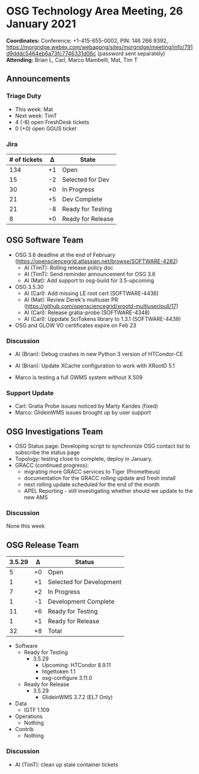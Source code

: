 # OSG Technology Area Meeting, 26 January 2021

**Coordinates:** Conference: +1-415-655-0002, PIN: 146 266 9392, <https://morgridge.webex.com/webappng/sites/morgridge/meeting/info/791d9dddc5464eb6a73fc7746331d06c> (password sent separately)  
**Attending:**   Brian L, Carl, Marco Mambelli, Mat, Tim T

## Announcements


### Triage Duty

-   This week: Mat
-   Next week: TimT
-   4 (-6) open FreshDesk tickets
-   0 (+0) open GGUS ticket


### Jira

| # of tickets | &Delta; | State             |
|------------ |------- |----------------- |
| 134          | +1      | Open              |
| 15           | -2      | Selected for Dev  |
| 30           | +0      | In Progress       |
| 21           | +5      | Dev Complete      |
| 21           | -8      | Ready for Testing |
| 8            | +0      | Ready for Release |


## OSG Software Team

-   OSG 3.6 deadline at the end of February (<https://opensciencegrid.atlassian.net/browse/SOFTWARE-4282>)  
    -   AI (TimT): Rolling release policy doc
    -   AI (TimT): Send reminder announcement for OSG 3.6
    -   AI (Mat): Add support to osg-build for 3.5-upcoming
-   OSG 3.5.30  
    -   AI (Carl): Add missing LE root cert (SOFTWARE-4436)
    -   AI (Mat): Review Derek's multiuser PR (<https://github.com/opensciencegrid/xrootd-multiuser/pull/17>)
    -   AI (Carl): Release gratia-probe (SOFTWARE-4348)
    -   AI (Carl): Uppdate SciTokens library to 1.3.1 (SOFTWARE-4439)
-   OSG and GLOW VO certificates expire on Feb 23


### Discussion

-   AI (Brian): Debug crashes in new Python 3 version of HTCondor-CE
-   AI (Brian): Update XCache configuration to work with XRootD 5.1

-   Marco is testing a full GWMS system without X.509

### Support Update

-   Carl: Gratia Probe issues noticed by Marty Kandes (fixed)
-   Marco: GlideinWMS issues brought up by user support

## OSG Investigations Team

-   OSG Status page: Developing script to synchronize OSG contact list to subscribe the status page
-   Topology: testing close to complete, deploy in January.
-   GRACC (continued progress):  
    -   migrating more GRACC services to Tiger (Prometheus)
    -   documentation for the GRACC rolling update and fresh install
    -   next rolling update scheduled for the end of the month
    -   APEL Reporting - still investigating whether should we update to the new AMS


### Discussion

None this week  


## OSG Release Team

| 3.5.29 | &Delta; | Status                   |
| ------ | ------- | ------------------------ |
| 5      | +0      | Open                     |
| 1      | +1      | Selected for Development |
| 7      | +2      | In Progress              |
| 1      | -1      | Development Complete     |
| 11     | +6      | Ready for Testing        |
| 1      | +1      | Ready for Release        |
| 32     | +8      | Total                    |

-   Software  
    -   Ready for Testing  
        -   3.5.29  
            -   Upcoming: HTCondor 8.9.11
            -   htgettoken 1.1
            -   osg-configure 3.11.0
    -   Ready for Release  
        -   3.5.29  
            -   GlideinWMS 3.7.2 (EL7 Only)
-   Data  
    -   IGTF 1.109
-   Operations  
    -   Nothing
-   Contrib  
    -   Nothing


### Discussion

-   AI (TimT): clean up stale container tickets
